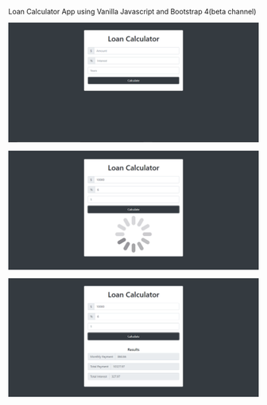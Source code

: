 Loan Calculator App using Vanilla Javascript and Bootstrap 4(beta channel)

![dashboard](screenshots/dashboard.png)


![dashboard](screenshots/loading-screen.png)


![dashboard](screenshots/result-screen.png)

